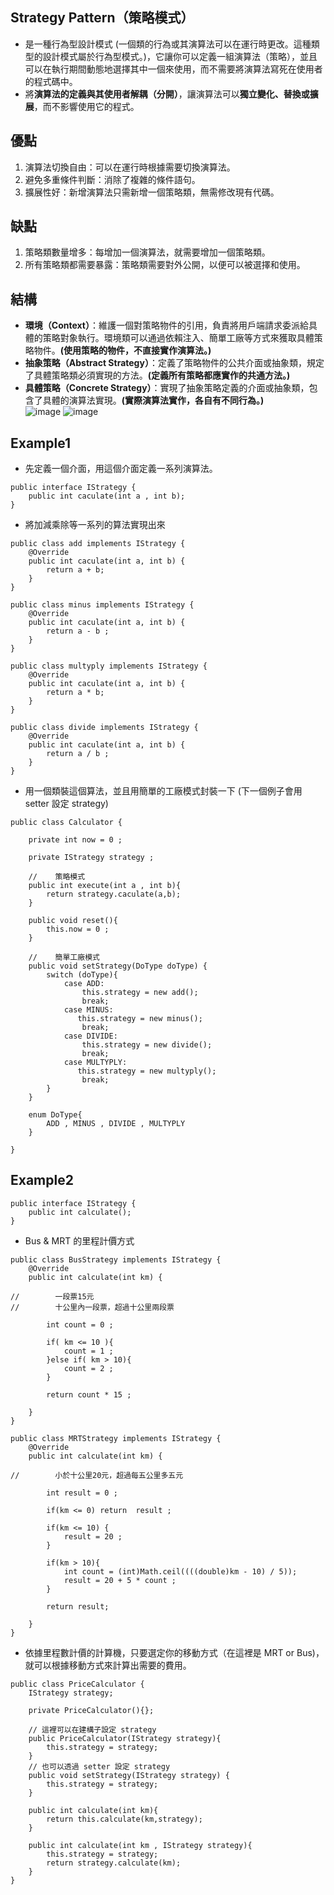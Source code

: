 ## Strategy Pattern（策略模式）
* 是一種行為型設計模式 (一個類的行為或其演算法可以在運行時更改。這種類型的設計模式屬於行為型模式。)，它讓你可以定義一組演算法（策略），並且可以在執行期間動態地選擇其中一個來使用，而不需要將演算法寫死在使用者的程式碼中。
* 將**演算法的定義與其使用者解耦（分開）**，讓演算法可以**獨立變化、替換或擴展**，而不影響使用它的程式。
## 優點
1. 演算法切換自由：可以在運行時根據需要切換演算法。
2. 避免多重條件判斷：消除了複雜的條件語句。
3. 擴展性好：新增演算法只需新增一個策略類，無需修改現有代碼。
## 缺點
1. 策略類數量增多：每增加一個演算法，就需要增加一個策略類。
2. 所有策略類都需要暴露：策略類需要對外公開，以便可以被選擇和使用。
## 結構
* **環境（Context）**：維護一個對策略物件的引用，負責將用戶端請求委派給具體的策略對象執行。環境類可以通過依賴注入、簡單工廠等方式來獲取具體策略物件。**(使用策略的物件，不直接實作演算法。)**
* **抽象策略（Abstract Strategy）**：定義了策略物件的公共介面或抽象類，規定了具體策略類必須實現的方法。**(定義所有策略都應實作的共通方法。)**
* **具體策略（Concrete Strategy）**：實現了抽象策略定義的介面或抽象類，包含了具體的演算法實現。**(實際演算法實作，各自有不同行為。)**  
![image](https://github.com/user-attachments/assets/12fdc067-8f4d-44ce-9a00-14a6df195bd7)
![image](https://github.com/user-attachments/assets/b7f185f3-714e-4a3a-bf67-868fe624916c)
## Example1
* 先定義一個介面，用這個介面定義一系列演算法。
```
public interface IStrategy {
    public int caculate(int a , int b);
}
```
* 將加減乘除等一系列的算法實現出來
```
public class add implements IStrategy {
    @Override
    public int caculate(int a, int b) {
        return a + b;
    }
}

public class minus implements IStrategy {
    @Override
    public int caculate(int a, int b) {
        return a - b ;
    }
}

public class multyply implements IStrategy {
    @Override
    public int caculate(int a, int b) {
        return a * b;
    }
}

public class divide implements IStrategy {
    @Override
    public int caculate(int a, int b) {
        return a / b ;
    }
}
```
* 用一個類裝這個算法，並且用簡單的工廠模式封裝一下 (下一個例子會用 setter 設定 strategy)
```
public class Calculator {

    private int now = 0 ;

    private IStrategy strategy ;

    //    策略模式
    public int execute(int a , int b){
        return strategy.caculate(a,b);
    }

    public void reset(){
        this.now = 0 ;
    }

    //    簡單工廠模式
    public void setStrategy(DoType doType) {
        switch (doType){
            case ADD:
                this.strategy = new add();
                break;
            case MINUS:
               this.strategy = new minus();
                break;
            case DIVIDE:
                this.strategy = new divide();
                break;
            case MULTYPLY:
               this.strategy = new multyply();
                break;
        }
    }

    enum DoType{
        ADD , MINUS , DIVIDE , MULTYPLY
    }

}
```
## Example2
```
public interface IStrategy {
    public int calculate();
}
```
* Bus & MRT 的里程計價方式
```
public class BusStrategy implements IStrategy {
    @Override
    public int calculate(int km) {

//        一段票15元
//        十公里內一段票，超過十公里兩段票

        int count = 0 ;

        if( km <= 10 ){
            count = 1 ;
        }else if( km > 10){
            count = 2 ;
        }

        return count * 15 ;

    }
}

public class MRTStrategy implements IStrategy {
    @Override
    public int calculate(int km) {

//        小於十公里20元，超過每五公里多五元

        int result = 0 ;

        if(km <= 0) return  result ;

        if(km <= 10) {
            result = 20 ;
        }

        if(km > 10){
            int count = (int)Math.ceil((((double)km - 10) / 5));
            result = 20 + 5 * count ;
        }

        return result;

    }
}
```
* 依據里程數計價的計算機，只要選定你的移動方式（在這裡是 MRT or Bus)，就可以根據移動方式來計算出需要的費用。
```
public class PriceCalculator {
    IStrategy strategy;

    private PriceCalculator(){};

    // 這裡可以在建構子設定 strategy
    public PriceCalculator(IStrategy strategy){
        this.strategy = strategy;
    }
    // 也可以透過 setter 設定 strategy
    public void setStrategy(IStrategy strategy) {
        this.strategy = strategy;
    }

    public int calculate(int km){
        return this.calculate(km,strategy);
    }

    public int calculate(int km , IStrategy strategy){
        this.strategy = strategy;
        return strategy.calculate(km);
    }
}
```
